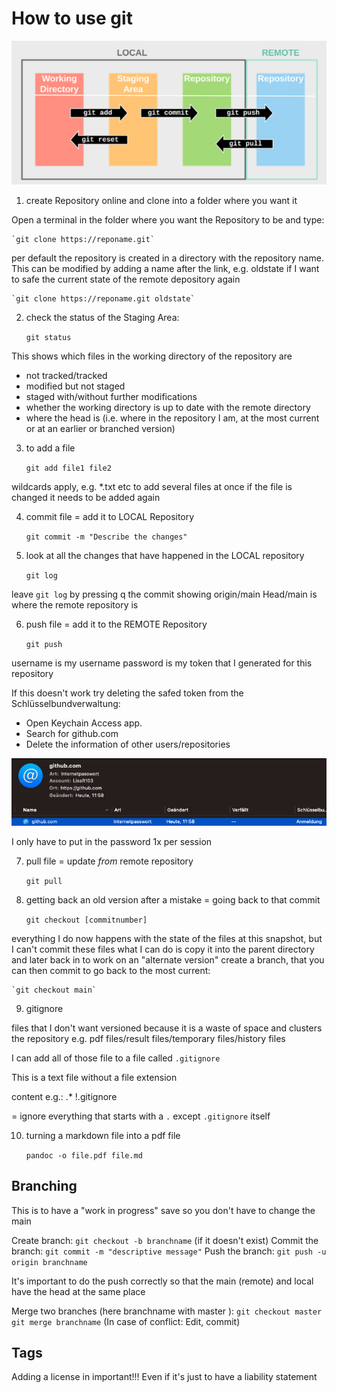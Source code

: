 # How to use git

![Logic](https://github.com/LisaR103/KursGitIntro/blob/main/LogicOfGit.png)

1. create Repository online and clone into a folder where you want it

Open a terminal in the folder where you want the Repository to be and type:

	`git clone https://reponame.git`

per default the repository is created in a directory with the repository name. This can be modified by adding a name after the link, e.g. oldstate if I want to safe the current state of the remote depository again

	`git clone https://reponame.git oldstate`

2. check the status of the Staging Area:

	`git status`

This shows which files in the working directory of the repository are
- not tracked/tracked
- modified but not staged
- staged with/without further modifications
- whether the working directory is up to date with the remote directory
- where the head is (i.e. where in the repository I am, at the most current or at an earlier or branched version)

3. to add a file

	`git add file1 file2`

wildcards apply, e.g. *.txt etc to add several files at once
if the file is changed it needs to be added again

4. commit file = add it to LOCAL Repository

	`git commit -m "Describe the changes"`

5. look at all the changes that have happened in the LOCAL repository

	`git log`

leave `git log` by pressing q
the commit showing origin/main Head/main is where the remote repository is

6. push file = add it to the REMOTE Repository

	`git push`

username is my username
password is my token that I generated for this repository

If this doesn't work try deleting the safed token from the Schlüsselbundverwaltung:

- Open Keychain Access app.
- Search for github.com
- Delete the information of other users/repositories

![Keychain](https://github.com/LisaR103/KursGitIntro/blob/main/KeychainAccess.png)

I only have to put in the password 1x per session

7. pull file = update *from* remote repository

	`git pull`

8. getting back an old version after a mistake = going back to that commit

	`git checkout [commitnumber]`

everything I do now happens with the state of the files at this snapshot, but I can't commit these files
what I can do is copy it into the parent directory and later back in
to work on an "alternate version" create a branch, that you can then commit
to go back to the most current:

	`git checkout main`

9. gitignore

files that I don't want versioned because it is a waste of space and clusters the repository
e.g. pdf files/result files/temporary files/history files

I can add all of those file to a file called `.gitignore`

This is a text file without a file extension

content e.g.:
.*
!.gitignore

= ignore everything that starts with a `.` except `.gitignore` itself

10. turning a markdown file into a pdf file

	`pandoc -o file.pdf file.md`

## Branching

This is to have a "work in progress" save so you don't have to change the main

Create branch: `git checkout -b branchname` (if it doesn't exist)
Commit the branch: `git commit -m "descriptive message"`
Push the branch: `git push -u origin branchname`

It's important to do the push correctly so that the main (remote) and local have the head at the same place

Merge two branches (here branchname with master ):
`git checkout master`
`git merge branchname` (In case of conflict: Edit, commit)

## Tags
Adding a license in important!!! Even if it's just to have a liability statement

